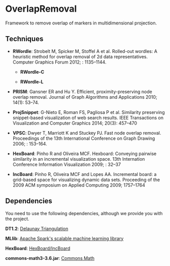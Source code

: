 # OverlapRemoval
Framework to remove overlap of markers in multidimensional projection.

## Techniques

* **RWordle**:  Strobelt M, Spicker M, Stoffel A et al. Rolled-out wordles: A heuristic method for overlap removal of 2d data representatives. Computer Graphics Forum 2012; : 1135–1144.

	* **RWordle-C**

	* **RWordle-L**

* **PRISM**:  Gansner ER and Hu Y. Efficient, proximity-preserving node overlap removal. Journal of Graph Algorithms and Applications 2010; 14(1): 53–74.

* **ProjSnippet**: G-Nieto E, Roman FS, Pagliosa P et al. Similarity preserving snippet-based visualization of web search results. IEEE Transactions on Visualization and Computer Graphics 2014; 20(3): 457–470

* **VPSC**: Dwyer T, Marriott K and Stuckey PJ. Fast node overlap removal. Proceedings of the 13th International Conference on Graph Drawing 2006; : 153–164.

* **HexBoard**: Pinho R and Oliveira MCF. Hexboard: Conveying pairwise similarity in an incremental visualization space. 13th Internation Conference Information Visualization 2009; : 32–37

* **IncBoard**: Pinho R, Oliveira MCF and Lopes AA. Incremental board: a grid-based space for visualizing dynamic data sets. Proceeding of the 2009 ACM symposium on Applied Computing 2009; 1757–1764

## Dependencies

You need to use the following dependencies, although we provide you with the project.

**DT1.2**: [Delaunay Triangulation](http://doc.jzy3d.org/javadoc/0.8.4/org/jzy3d/plot3d/builder/delaunay/jdt/Delaunay_Triangulation.html)

**MLlib**: [Apache Spark's scalable machine learning library](http://spark.apache.org/mllib/)

**HexBoard**: [HexBoard/IncBoard](https://github.com/robertodepinho/HexBoard-API)

**commons-math3-3.6.jar**: [Commons Math](http://commons.apache.org/proper/commons-math/)
